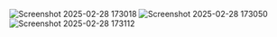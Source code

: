 ![Screenshot 2025-02-28 173018](https://github.com/user-attachments/assets/2a42f087-aa0e-4d6d-8d51-ef51b664d381)
![Screenshot 2025-02-28 173050](https://github.com/user-attachments/assets/7ea0e6ec-e0af-446d-aee2-0d01e09c4a0d)
![Screenshot 2025-02-28 173112](https://github.com/user-attachments/assets/705acb79-5235-44dd-89a6-c964ddf3681d)
